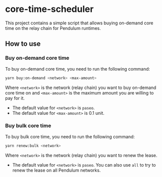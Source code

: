 # core-time-scheduler

This project contains a simple script that allows buying on-demand core time on the relay chain for Pendulum runtimes.

## How to use

### Buy on-demand core time

To buy on-demand core time, you need to run the following command:

```bash
yarn buy:on-demand <network> <max-amount>
```

Where `<network>` is the network (relay chain) you want to buy on-demand core time on and `<max-amount>` is the maximum
amount you are willing to pay for it.

- The default value for `<network>` is `paseo`.
- The default value for `<max-amount>` is 0.1 unit.

### Buy bulk core time

To buy bulk core time, you need to run the following command:

```bash
yarn renew:bulk <network>
```

Where `<network>` is the network (relay chain) you want to renew the lease.

- The default value for `<network>` is `paseo`. You can also use `all` to try to renew the lease on all Pendulum
  networks. 
